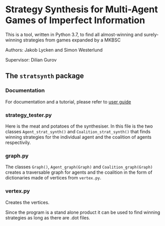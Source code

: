 # Strategy Synthesis for Multi-Agent Games of Imperfect Information
This is a tool, written in Python 3.7, to find all almost-winning and surely-winning strategies from games expanded by a MKBSC

Authors: Jakob Lycken and Simon Westerlund

Supervisor: Dilian Gurov


## The `stratsynth` package

### Documentation
For documentation and a tutorial, please refer to [user guide](stratsynth/README.md)

### strategy_tester.py
 Here is the meat and potatoes of the synthesiser. In this file is the two classes `Agent_strat_synth()` and `Coalition_strat_synth()` that finds winning strategies for the individual agent and the coalition of agents respectivily.
### graph.py 
The classes `Graph()`, `Agent_graph(Graph)` and `Coalition_graph(Graph)` creates a traversable graph for agents and the coalition in the form of dictionaries made of vertices from `vertex.py`.
### vertex.py
Creates the vertices.

Since the program is a stand alone product it can be used to find winning strategies as long as there are .dot files. 
